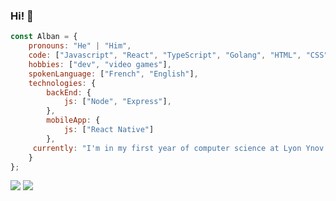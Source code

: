 ### Hi! 👋


```js 
const Alban = {
    pronouns: "He" | "Him",
    code: ["Javascript", "React", "TypeScript", "Golang", "HTML", "CSS", "SCSS"],
    hobbies: ["dev", "video games"],
    spokenLanguage: ["French", "English"],
    technologies: {
        backEnd: {
            js: ["Node", "Express"],
        },
        mobileApp: {
            js: ["React Native"]
        },
     currently: "I'm in my first year of computer science at Lyon Ynov campus"
    }
};
```

<p  align="left">
    <img src="https://github-readme-stats.vercel.app/api?username=AlbaNagisa&theme=vue-dark&show_icons=true&hide=stars" />
    <img src="https://github-readme-stats.vercel.app/api/top-langs/?username=AlbaNagisa&layout=compact" />
</p>
